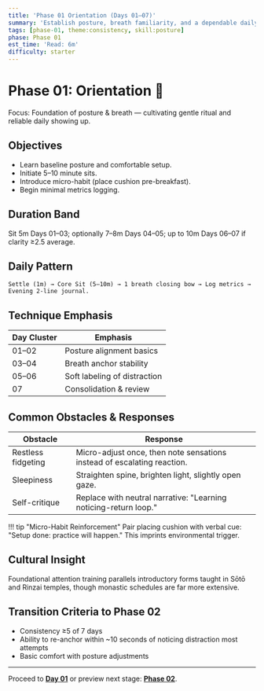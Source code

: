 ```yaml
---
title: 'Phase 01 Orientation (Days 01–07)'
summary: 'Establish posture, breath familiarity, and a dependable daily rhythm with short sits.'
tags: [phase-01, theme:consistency, skill:posture]
phase: Phase 01
est_time: 'Read: 6m'
difficulty: starter
---
```


# Phase 01: Orientation :seedling:

<div class="phase-banner">Focus: Foundation of posture & breath — cultivating gentle ritual and reliable daily showing up.</div>

## Objectives

-   Learn baseline posture and comfortable setup.
-   Initiate 5–10 minute sits.
-   Introduce micro-habit (place cushion pre-breakfast).
-   Begin minimal metrics logging.

## Duration Band

Sit 5m Days 01–03; optionally 7–8m Days 04–05; up to 10m Days 06–07 if clarity ≥2.5 average.

## Daily Pattern

```text
Settle (1m) → Core Sit (5–10m) → 1 breath closing bow → Log metrics → Evening 2-line journal.
```

## Technique Emphasis

| Day Cluster | Emphasis                     |
| ----------- | ---------------------------- |
| 01–02       | Posture alignment basics     |
| 03–04       | Breath anchor stability      |
| 05–06       | Soft labeling of distraction |
| 07          | Consolidation & review       |

## Common Obstacles & Responses

| Obstacle           | Response                                                                |
| ------------------ | ----------------------------------------------------------------------- |
| Restless fidgeting | Micro-adjust once, then note sensations instead of escalating reaction. |
| Sleepiness         | Straighten spine, brighten light, slightly open gaze.                   |
| Self-critique      | Replace with neutral narrative: "Learning noticing-return loop."        |

!!! tip "Micro-Habit Reinforcement"
Pair placing cushion with verbal cue: "Setup done: practice will happen." This imprints environmental trigger.

## Cultural Insight

Foundational attention training parallels introductory forms taught in Sōtō and Rinzai temples, though monastic schedules are far more extensive.

## Transition Criteria to Phase 02

-   Consistency ≥5 of 7 days
-   Ability to re-anchor within ~10 seconds of noticing distraction most attempts
-   Basic comfort with posture adjustments

---

Proceed to **[Day 01](../days/day01.md)** or preview next stage: **[Phase 02](phase-02-stabilization-days-08-21.md)**.
